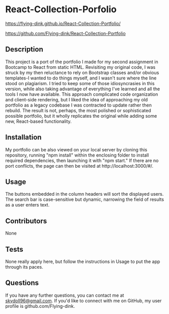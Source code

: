 # React-Collection-Porfolio





https://flying-dink.github.io/React-Collection-Portfolio/


https://github.com/Flying-dink/React-Collection-Portfolio




## Description
This project is a port of the portfolio I made for my second assignment in Bootcamp to React from static HTML. Revisiting my original code, I was struck by my then reluctance to rely on Bootstrap classes and/or obvious templates-I wanted to do things myself, and I wasn't sure where the line stood on plagiarism. I tried to keep some of those idiosyncrasies in this version, while also taking advantage of everything I've learned and all the tools I now have available. This approach complicated code organization and client-side rendering, but I liked the idea of approaching my old portfolio as a legacy codebase I was contracted to update rather then rebuild. The result is not, perhaps, the most polished or sophisticated possible portfolio, but it wholly replicates the original while adding some new, React-based functionality.






## Installation
 My portfolio can be also viewed on your local server by cloning this repository, running "npm install" within the enclosing folder to install required dependencies, then launching it with "npm start." If there are no port conflicts, the page can then be visited at http://localhost:3000/#/.

## Usage
The buttons embedded in the column headers will sort the displayed users. The search bar is case-sensitive but dynamic, narrowing the field of results as a user enters text.

## Contributors
None


## Tests
None really apply here, but follow the instructions in Usage to put the app through its paces.

## Questions
If you have any further questions, you can contact me at skydoll96@gmail.com. If you'd like to connect with me on GitHub, my user profile is github.com/Flying-dink.




